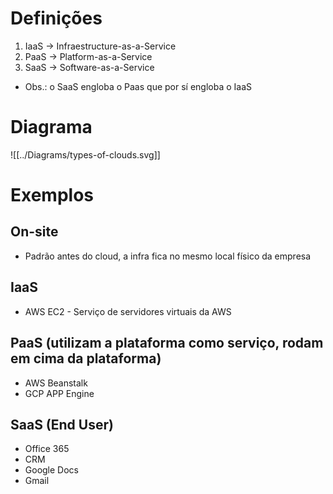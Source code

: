 # Definições

1. IaaS -> Infraestructure-as-a-Service
2. PaaS -> Platform-as-a-Service
3. SaaS -> Software-as-a-Service

- Obs.: o SaaS engloba o Paas que por sí engloba o IaaS

# Diagrama

![[../Diagrams/types-of-clouds.svg]]

# Exemplos

## On-site

- Padrão antes do cloud, a infra fica no mesmo local físico da empresa

## IaaS

- AWS EC2 - Serviço de servidores virtuais da AWS

## PaaS (utilizam a plataforma como serviço, rodam em cima da plataforma)

- AWS Beanstalk
- GCP APP Engine

## SaaS (End User)

- Office 365
- CRM
- Google Docs
- Gmail

